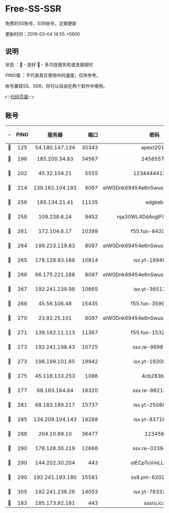 # Free-SS-SSR

免费的SS账号、SSR账号，定期更新

更新时间：2019-03-04 14:55 +0800

## 说明

状态     ：🙂 - 良好 🙁 - 多次连接失败或连接超时

PING值   ：不代表真实使用中的速度，仅供参考。

账号兼容SS、SSR，你可以自由在两个软件中使用。

👉[扫码页面](https://liesauer.github.io/free-ss-ssr.github.io/)👈

## 账号

|-|PING|服务器|端口|密码|加密方式|区域|
|:----:|:----:|:-----:|-----:|:----:|:----:|:----:|
|🙂|125|54.180.147.134|30343|apext2019|chacha20|KR|
|🙂|196|185.200.34.83|34567|24585575|aes-256-cfb|US|
|🙂|202|45.32.104.21|5555|1234444411111|aes-256-cfb|SG|
|🙂|214|139.162.104.193|8097|eIW0Dnk69454e6nSwuspv9DmS201tQ0D|aes-256-cfb|JP|
|🙂|256|185.134.21.41|11135|edgkeb|aes-256-cfb|GB|
|🙂|258|109.238.6.24|9452|rqa30WL4DdAvgIFG6Fs3znzTa|aes-256-cfb|FR|
|🙂|261|172.104.6.17|10399|f55.fun-84200112|aes-256-cfb|US|
|🙂|264|199.223.119.83|8097|eIW0Dnk69454e6nSwuspv9DmS201tQ0D|aes-256-cfb|US|
|🙂|265|178.128.93.168|10814|isx.yt-18948442|aes-256-cfb|SG|
|🙂|266|66.175.221.168|8097|eIW0Dnk69454e6nSwuspv9DmS201tQ0D|aes-256-cfb|US|
|🙂|267|192.241.239.98|10665|isx.yt-36513640|aes-256-cfb|US|
|🙂|268|45.56.106.48|15435|f55.fun-35993296|aes-256-cfb|US|
|🙂|270|23.92.25.101|8097|eIW0Dnk69454e6nSwuspv9DmS201tQ0D|aes-256-cfb|US|
|🙂|271|139.162.11.113|11367|f55.fun-15323985|aes-256-cfb|SG|
|🙂|273|192.241.198.43|10725|ssx.re-96987709|aes-256-cfb|US|
|🙂|273|198.199.101.65|19942|isx.yt-19200685|aes-256-cfb|US|
|🙂|275|45.118.133.253|1086|4cb283b8|aes-256-cfb|SG|
|🙂|277|68.183.164.84|18320|ssx.re-86218823|aes-256-cfb|US|
|🙂|281|68.183.189.217|15737|isx.yt-25088836|aes-256-cfb|SG|
|🙂|285|134.209.104.143|18288|isx.yt-83716463|aes-256-cfb|SG|
|🙂|288|204.10.89.10|36477|123456|aes-256-cfb|US|
|🙂|290|178.128.30.219|12666|ssx.re-02394063|aes-256-cfb|SG|
|🙂|290|144.202.30.204|443|oiECpTuVmLLxk4Ts|aes-256-cfb|US|
|🙂|290|192.241.193.180|15581|ss8.pm-62020197|aes-256-cfb|US|
|🙂|305|192.241.236.26|14053|isx.yt-76332311|aes-256-cfb|US|
|🙂|183|185.173.92.181|443|sssru.icu|rc4-md5|RU|
